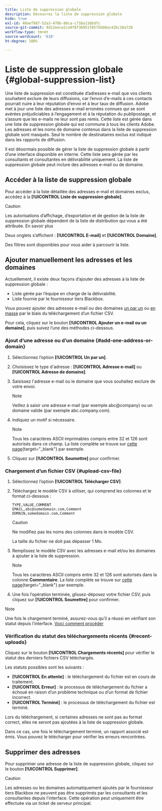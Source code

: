 ```yaml
---
title: Liste de suppression globale
description: Découvrez la liste de suppression globale
hide: true
exl-id: 40aef987-52a3-470b-88ca-c716a116bdfc
source-git-commit: 9d12eece2ca9f8f36951f8575bb0ac42bc10a728
workflow-type: tm+mt
source-wordcount: '618'
ht-degree: 100%

---
```


# Liste de suppression globale {#global-suppression-list}

Une liste de suppression est constituée d’adresses e-mail que vos clients souhaitent exclure de leurs diffusions, car l’envoi d’e-mails à ces contacts pourrait nuire à leur réputation d’envoi et à leur taux de diffusion. Adobe met à jour une liste des adresses e-mail erronées connues qui se sont avérées préjudiciables à l’engagement et à la réputation du publipostage, et s’assure que les e-mails ne leur sont pas remis. Cette liste est gérée dans une liste de suppression globale qui est commune à tous les clients Adobe. Les adresses et les noms de domaine contenus dans la liste de suppression globale sont masqués. Seul le nombre de destinataires exclus est indiqué dans les rapports de diffusion.

Il est désormais possible de gérer la liste de suppression globale à partir d’une interface disponible en interne. Cette liste sera gérée par les consultants et consultantes en délivrabilité uniquement. La liste de suppression globale peut inclure des adresses e-mail ou de domaine.

## Accéder à la liste de suppression globale

Pour accéder à la liste détaillée des adresses e-mail et domaines exclus, accédez à la **[!UICONTROL Liste de suppression globale]**.

>[!CAUTION]
>
>Les autorisations d’affichage, d’exportation et de gestion de la liste de suppression globale dépendent de la liste de distribution qui vous a été attribuée. En savoir plus

Deux onglets s’affichent : **[!UICONTROL E-mail]** et **[!UICONTROL Domaine]**.

Des filtres sont disponibles pour vous aider à parcourir la liste.

## Ajouter manuellement les adresses et les domaines

Actuellement, il existe deux façons d’ajouter des adresses à la liste de suppression globale :

* Liste gérée par l’équipe en charge de la délivrabilité.
* Liste fournie par le fournisseur tiers Blackbox.

Vous pouvez ajouter des adresses e-mail ou des domaines [un par un](#add-one-address-or-domain) ou [en masse](#upload-csv-file) par le biais du téléchargement d’un fichier CSV.

Pour cela, cliquez sur le bouton **[!UICONTROL Ajouter un e-mail ou un domaine]**, puis suivez l’une des méthodes ci-dessous.

### Ajout d’une adresse ou d’un domaine {#add-one-address-or-domain}

1. Sélectionnez l’option **[!UICONTROL Un par un]**.

1. Choisissez le type d&#39;adresse : **[!UICONTROL Adresse e-mail]** ou **[!UICONTROL Adresse de domaine]**.

1. Saisissez l&#39;adresse e-mail ou le domaine que vous souhaitez exclure de votre envoi.

   >[!NOTE]
   >
   >Veillez à saisir une adresse e-mail (par exemple abc@company) ou un domaine valide (par exemple abc.company.com).

1. Indiquez un motif si nécessaire.

   >[!NOTE]
   >
   >Tous les caractères ASCII imprimables compris entre 32 et 126 sont autorisés dans ce champ. La liste complète se trouve sur [cette page](https://en.wikipedia.org/wiki/Wikipedia:ASCII#ASCII_printable_characters){target="_blank"} par exemple.

1. Cliquez sur **[!UICONTROL Soumettre]** pour confirmer.

### Chargement d’un fichier CSV {#upload-csv-file}

1. Sélectionnez l’option **[!UICONTROL Télécharger CSV]**.

1. Téléchargez le modèle CSV à utiliser, qui comprend les colonnes et le format ci-dessous :

   ```
   TYPE,VALUE,COMMENT
   EMAIL,abc@somedomain.com,Comment
   DOMAIN,somedomain.com,Comment
   ```

   >[!CAUTION]
   >
   >Ne modifiez pas les noms des colonnes dans le modèle CSV.
   >
   >La taille du fichier ne doit pas dépasser 1 Mo.

1. Remplissez le modèle CSV avec les adresses e-mail et/ou les domaines à ajouter à la liste de suppression.

   >[!NOTE]
   >
   >Tous les caractères ASCII compris entre 32 et 126 sont autorisés dans la colonne **Commentaire**. La liste complète se trouve sur [cette page](https://en.wikipedia.org/wiki/Wikipedia:ASCII#ASCII_printable_characters){target="_blank"} par exemple.

1. Une fois l’opération terminée, glissez-déposez votre fichier CSV, puis cliquez sur **[!UICONTROL Soumettre]** pour confirmer.

>[!NOTE]
>
>Une fois le chargement terminé, assurez-vous qu’il a réussi en vérifiant son statut depuis l’interface. [Voici comment procéder](#recent-uploads)

### Vérification du statut des téléchargements récents {#recent-uploads}

Cliquez sur le bouton **[!UICONTROL Chargements récents]** pour vérifier le statut des derniers fichiers CSV téléchargés.

Les statuts possibles sont les suivants :

* **[!UICONTROL En attente]** : le téléchargement du fichier est en cours de traitement.
* **[!UICONTROL Erreur]** : le processus de téléchargement du fichier a échoué en raison d’un problème technique ou d’un format de fichier incorrect.
* **[!UICONTROL Terminé]** : le processus de téléchargement du fichier est terminé.

Lors du téléchargement, si certaines adresses ne sont pas au format correct, elles ne seront pas ajoutées à la liste de suppression globale.

Dans ce cas, une fois le téléchargement terminé, un rapport associé est émis. Vous pouvez le télécharger pour vérifier les erreurs rencontrées.

## Supprimer des adresses

Pour supprimer une adresse de la liste de suppression globale, cliquez sur le bouton **[!UICONTROL Supprimer]**.

>[!CAUTION]
>
>Les adresses ou les domaines automatiquement ajoutés par le fournisseur tiers Blackbox ne peuvent pas être supprimés par les consultants et les consultantes depuis l’interface. Cette opération peut uniquement être effectuée via un ticket de serveur principal.
